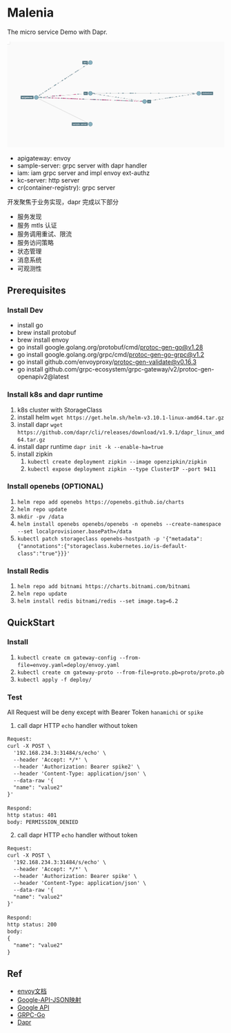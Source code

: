 # Malenia

The micro service Demo with Dapr.

![svc-dep-graph](docs/img/svc-dependencies-graph.png)

* apigateway: envoy
* sample-server: grpc server with dapr handler
* iam: iam grpc server and impl envoy ext-authz
* kc-server: http server
* cr(container-registry): grpc server

开发聚焦于业务实现，dapr 完成以下部分

* 服务发现
* 服务 mtls 认证
* 服务调用重试、限流
* 服务访问策略
* 状态管理
* 消息系统
* 可观测性

## Prerequisites

### Install Dev

- install go
- brew install protobuf
- brew install envoy
- go install google.golang.org/protobuf/cmd/protoc-gen-go@v1.28
- go install google.golang.org/grpc/cmd/protoc-gen-go-grpc@v1.2
- go install github.com/envoyproxy/protoc-gen-validate@v0.16.3
- go install github.com/grpc-ecosystem/grpc-gateway/v2/protoc-gen-openapiv2@latest

### Install k8s and dapr runtime

1. k8s cluster with StorageClass
2. install helm `wget https://get.helm.sh/helm-v3.10.1-linux-amd64.tar.gz`
3. install dapr `wget https://github.com/dapr/cli/releases/download/v1.9.1/dapr_linux_amd64.tar.gz`
4. install dapr runtime `dapr init -k --enable-ha=true`
5. install zipkin
   1. `kubectl create deployment zipkin --image openzipkin/zipkin`
   2. `kubectl expose deployment zipkin --type ClusterIP --port 9411`

### Install openebs (OPTIONAL)

1. `helm repo add openebs https://openebs.github.io/charts`
2. `helm repo update`
3. `mkdir -pv /data`
4. `helm install openebs openebs/openebs -n openebs --create-namespace --set localprovisioner.basePath=/data`
5. `kubectl patch storageclass openebs-hostpath -p '{"metadata": {"annotations":{"storageclass.kubernetes.io/is-default-class":"true"}}}'`

### Install Redis

1. `helm repo add bitnami https://charts.bitnami.com/bitnami`
2. `helm repo update`
3. `helm install redis bitnami/redis --set image.tag=6.2`

## QuickStart

### Install

1. `kubectl create cm gateway-config --from-file=envoy.yaml=deploy/envoy.yaml`
2. `kubectl create cm gateway-proto --from-file=proto.pb=proto/proto.pb`
3. `kubectl apply -f deploy/`

### Test

All Request will be deny except with Bearer Token `hanamichi` or `spike`

1. call dapr HTTP `echo` handler without token

```
Request:
curl -X POST \
  '192.168.234.3:31484/s/echo' \
  --header 'Accept: */*' \
  --header 'Authorization: Bearer spike2' \
  --header 'Content-Type: application/json' \
  --data-raw '{
  "name": "value2"
}'

Respond:
http status: 401
body: PERMISSION_DENIED
```

2. call dapr HTTP `echo` handler without token

```
Request:
curl -X POST \
  '192.168.234.3:31484/s/echo' \
  --header 'Accept: */*' \
  --header 'Authorization: Bearer spike' \
  --header 'Content-Type: application/json' \
  --data-raw '{
  "name": "value2"
}'

Respond:
http status: 200
body:
{
  "name": "value2"
}
```

## Ref

* [envoy文档](https://www.envoyproxy.io/docs/envoy/latest)
* [Google-API-JSON映射](https://developers.google.com/protocol-buffers/docs/proto3#json)
* [Google API](https://cloud.google.com/service-infrastructure/docs/service-management/reference/rpc/google.api#http)
* [GRPC-Go](https://grpc.io/docs/languages/go/quickstart/)
* [Dapr](https://docs.dapr.io/)